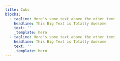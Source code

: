 ```yaml
---
title: Cubs
blocks:
  - tagline: Here's some text above the other text
    headline: This Big Text is Totally Awesome
    text: ''
    _template: hero
  - tagline: Here's some text above the other text
    headline: This Big Text is Totally Awesome
    text: ''
    _template: hero
---
```


